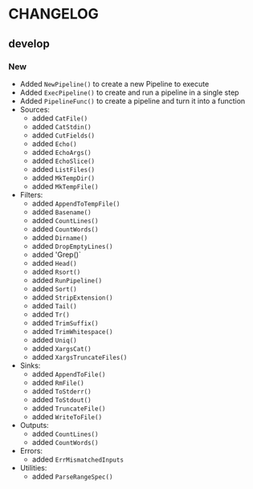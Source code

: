 # CHANGELOG

## develop

### New

* Added `NewPipeline()` to create a new Pipeline to execute
* Added `ExecPipeline()` to create and run a pipeline in a single step
* Added `PipelineFunc()` to create a pipeline and turn it into a function
* Sources:
  - added `CatFile()`
  - added `CatStdin()`
  - added `CutFields()`
  - added `Echo()`
  - added `EchoArgs()`
  - added `EchoSlice()`
  - added `ListFiles()`
  - added `MkTempDir()`
  - added `MkTempFile()`
* Filters:
  - added `AppendToTempFile()`
  - added `Basename()`
  - added `CountLines()`
  - added `CountWords()`
  - added `Dirname()`
  - added `DropEmptyLines()`
  - added 'Grep()`
  - added `Head()`
  - added `Rsort()`
  - added `RunPipeline()`
  - added `Sort()`
  - added `StripExtension()`
  - added `Tail()`
  - added `Tr()`
  - added `TrimSuffix()`
  - added `TrimWhitespace()`
  - added `Uniq()`
  - added `XargsCat()`
  - added `XargsTruncateFiles()`
* Sinks:
  - added `AppendToFile()`
  - added `RmFile()`
  - added `ToStderr()`
  - added `ToStdout()`
  - added `TruncateFile()`
  - added `WriteToFile()`
* Outputs:
  - added `CountLines()`
  - added `CountWords()`
* Errors:
  - added `ErrMismatchedInputs`
* Utilities:
  - added `ParseRangeSpec()`